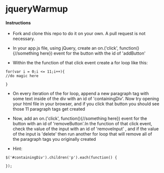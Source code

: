 # jqueryWarmup
#### Instructions
* Fork and clone this repo to do it on your own. A pull request is not necessary.

* In your app.js file, using jQuery, create an on.('click', function(){//something here}) event for the button with the id of 'addButton'

* Within the the function of that click event create a for loop like this:
```
for(var i = 0;i <= 11;i++){
//do magic here

}
```
* On every iteration of the for loop, append a new paragraph tag with some text inside of the div with an id of 'containingDiv'. Now try opening your html file in your browser, and if you click that button you should see those 11 paragraph tags get created

* Now, add an on.('click', function(){//something here}) event for the button with an id of 'removeButton'.In the function of that click event, check the value of the input with an id of 'removeInput' , and if the value of the input is 'delete' then run another for loop that will remove all of the paragraph tags you originally created

* Hint:
```
$('#containingDiv').children('p').each(function() {

});

```
